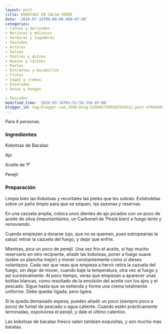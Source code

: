 ```yaml
---
layout: post
title: KOKOTXAS EN SALSA VERDE
date: '2010-07-16T09:00:00.000-07:00'
categories:
- Carnes y derivados
- Mariscos y moluscos
- Verduras y legumbres
- Pescados
- Arroces
- Salsas
- Postres y dulces
- Huevos y lácteos
- Pastas
- Entrantes y bocadillos
- Frutas
- Sopas y cremas
- Ensaladas
- Setas y hongos

- Pescados
modified_time: '2016-03-16T01:52:59.356-07:00'
blogger_id: tag:blogger.com,1999:blog-5299957599287034512.post-4768490257350883035
---
```


Para 4 personas.

<h3>Ingredientes</h3>

Kokotxas de Bacalao

Ajo

Aceite de 1&ordm;

Perejil

<h3>Preparación</h3>

Limpia bien las Kokotxas y recortales las pieles que les sobran. Extiéndelas sobre un paño limpio para que se sequen, las sazonas y reservas.

En una cazuela amplia, coloca unos dientes de ajo picados con un poco de aceite de oliva (importantísimo, un Carbonell de 1&ordm;está bien) a fuego lento y removiendo.

Cuando empiezen a dorarse (ojo, que no se quemen, pues estropearías la salsa) retirar la cazuela del fuego, y dejar que enfríe.

Mientras, pica un poco de perejil. Una vez frío el aceite, si hay mucho reservarlo en otro recipiente, añadir las kokotxas, poner a fuego suave (sobre un plancha mejor) y mover constantemente como si dieses volantazos. Cada vez que veas que empieza a hervir retira la cazuela del fuego, sin dejar de mover, cuando baje la temperatura, otra vez al fuego y así sucesivamente. Al poco tiempo, veras que empiezan a aparecer unas bolitas blancas, como resultado de la emulsión del aceite con los ajos y el pescado. Sigue hasta que se extienda y forme una crema totalmente uniforme. Debe quedar ligada, pero ligera.

Si te queda demasiado espesa, puedes añadir un poco (siempre poco a poco) de fumet de pescado o agua caliente. Cuando estén prácticamente terminadas, espolvorea el perejil, y dale el último calentón.

Las kokotxas de bacalao fresco salen tambien exquisitas, y son mucho mas baratas.

